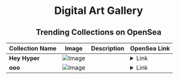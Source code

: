 <div align="center">

# Digital Art Gallery

## Trending Collections on OpenSea

| Collection Name                       | Image                                                                                     | Description                       | OpenSea Link                                                                                          |
|---------------------------------------|-------------------------------------------------------------------------------------------|-----------------------------------|--------------------------------------------------------------------------------------------------------|
| **Hey Hyper** | ![Image](https://i.seadn.io/s/raw/files/0466ae9a76ef69bbc08c1f50710a4b77.jpg?w=500&auto=format?w=200&auto=format) |  | <details><summary>Link</summary>[Hey Hyper](https://opensea.io/collection/hey-hyper)</details> |
| **ooo** | ![Image](https://i.seadn.io/s/raw/files/ddfe087f9847345cfc85649683598f83.jpg?w=500&auto=format?w=200&auto=format) |  | <details><summary>Link</summary>[ooo](https://opensea.io/collection/ooo-155)</details> |

</div>